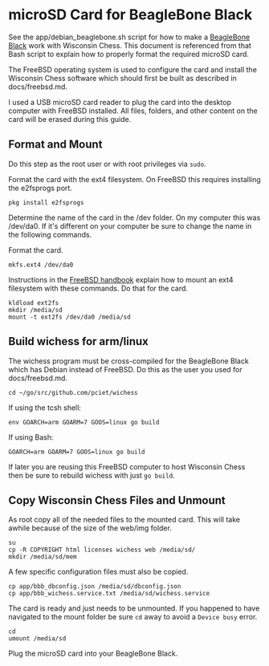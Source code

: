 # microSD Card for BeagleBone Black

See the app/debian_beaglebone.sh script for how to make a [BeagleBone Black](http://beagleboard.org/black) work with Wisconsin Chess. This document is referenced from that Bash script to explain how to properly format the required microSD card.

The FreeBSD operating system is used to configure the card and install the Wisconsin Chess software which should first be built as described in docs/freebsd.md.

I used a USB microSD card reader to plug the card into the desktop computer with FreeBSD installed. All files, folders, and other content on the card will be erased during this guide.

## Format and Mount


Do this step as the root user or with root privileges via ```sudo```.

Format the card with the ext4 filesystem. On FreeBSD this requires installing the e2fsprogs port.

```
pkg install e2fsprogs
```

Determine the name of the card in the /dev folder. On my computer this was /dev/da0. If it's different on your computer be sure to change the name in the following commands.

Format the card.

```
mkfs.ext4 /dev/da0
```

Instructions in the [FreeBSD handbook](https://www.freebsd.org/doc/handbook/filesystems-linux.html) explain how to mount an ext4 filesystem with these commands. Do that for the card.

```
kldload ext2fs
mkdir /media/sd
mount -t ext2fs /dev/da0 /media/sd
```

## Build wichess for arm/linux

The wichess program must be cross-compiled for the BeagleBone Black which has Debian instead of FreeBSD. Do this as the user you used for docs/freebsd.md.

```
cd ~/go/src/github.com/pciet/wichess
```

If using the tcsh shell:

```
env GOARCH=arm GOARM=7 GOOS=linux go build
```

If using Bash:

```
GOARCH=arm GOARM=7 GOOS=linux go build
```

If later you are reusing this FreeBSD computer to host Wisconsin Chess then be sure to rebuild wichess with just ```go build```.

## Copy Wisconsin Chess Files and Unmount

As root copy all of the needed files to the mounted card. This will take awhile because of the size of the web/img folder.

```
su
cp -R COPYRIGHT html licenses wichess web /media/sd/
mkdir /media/sd/mem
```

A few specific configuration files must also be copied.

```
cp app/bbb_dbconfig.json /media/sd/dbconfig.json
cp app/bbb_wichess.service.txt /media/sd/wichess.service
```

The card is ready and just needs to be unmounted. If you happened to have navigated to the mount folder be sure ```cd``` away to avoid a ```Device busy``` error.

```
cd
umount /media/sd
```

Plug the microSD card into your BeagleBone Black.